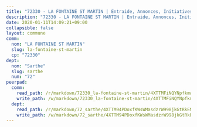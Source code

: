 ```yaml
---
title: "72330 - LA FONTAINE ST MARTIN | Entraide, Annonces, Initiatives"
description: "72330 - LA FONTAINE ST MARTIN | Entraide, Annonces, Initiatives"
date: 2020-01-11T14:09:21+09:00
collapsible: false
layout: commune
comm:
  nom: "LA FONTAINE ST MARTIN"
  slug: la-fontaine-st-martin
  cp: "72330"
dept:
  nom: "Sarthe"
  slug: sarthe
  num: "72"
peerpad:
  comm:
    read_path: /r/markdown/72330_la-fontaine-st-martin/4XTTMFiNQYNpfkmw8F7C5mZW6cqdNXw8vo9SKhUmHSdj6aW29
    write_path: /w/markdown/72330_la-fontaine-st-martin/4XTTMFiNQYNpfkmw8F7C5mZW6cqdNXw8vo9SKhUmHSdj6aW29-K3TgTm7phFcHVZ9bomoU8cttziDRf5fH1yVrWni7PTAgcnim2cnxWPGYxV4EzrMvDatxLbUvqrxbT3wY8EhJk2mL8LKpomXTrRradm8FqDpsCzpk1JZuvc2iT86V8K9hBBThLcwo
  dept:
    read_path: /r/markdown/72_sarthe/4XTTM94PDoxfKWsWMasdzrW998jkGtRkEM3CSUC42xSpuJKZ5
    write_path: /w/markdown/72_sarthe/4XTTM94PDoxfKWsWMasdzrW998jkGtRkEM3CSUC42xSpuJKZ5-K3TgTpjFyG67yVeuXvSAfSYzY4Yx2FMtDhgpv5HM2EDBJRVMn95z33xx4XjRNYNVaVsBPQ1t4pG9MoyNqwTqa8mcnEUB8rK4BMVbvUhCtGWCPSFnDCaT8GJTyimDgsCirLN3zswh
---
```


